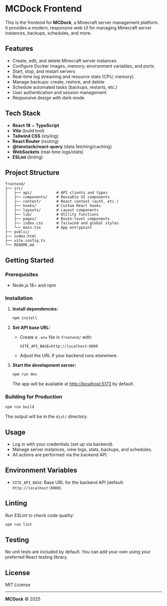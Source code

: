 # MCDock Frontend

This is the frontend for **MCDock**, a Minecraft server management platform. It provides a modern, responsive web UI for managing Minecraft server instances, backups, schedules, and more.

## Features

- Create, edit, and delete Minecraft server instances
- Configure Docker images, memory, environment variables, and ports
- Start, stop, and restart servers
- Real-time log streaming and resource stats (CPU, memory)
- Manage backups: create, restore, and delete
- Schedule automated tasks (backups, restarts, etc.)
- User authentication and session management
- Responsive design with dark mode

## Tech Stack

- **React 18** + **TypeScript**
- **Vite** (build tool)
- **Tailwind CSS** (styling)
- **React Router** (routing)
- **@tanstack/react-query** (data fetching/caching)
- **WebSockets** (real-time logs/stats)
- **ESLint** (linting)

## Project Structure

```
frontend/
├── src/
│   ├── api/           # API clients and types
│   ├── components/    # Reusable UI components
│   ├── context/       # React context (auth, etc.)
│   ├── hooks/         # Custom React hooks
│   ├── layouts/       # Layout components
│   ├── lib/           # Utility functions
│   ├── pages/         # Route-level components
│   ├── index.css      # Tailwind and global styles
│   └── main.tsx       # App entrypoint
├── public/
├── index.html
├── vite.config.ts
└── README.md
```

## Getting Started

### Prerequisites

- Node.js 18+ and npm

### Installation

1. **Install dependencies:**
   ```sh
   npm install
   ```

2. **Set API base URL:**
   - Create a `.env` file in `frontend/` with:
     ```
     VITE_API_BASE=http://localhost:8000
     ```
   - Adjust the URL if your backend runs elsewhere.

3. **Start the development server:**
   ```sh
   npm run dev
   ```
   The app will be available at [http://localhost:5173](http://localhost:5173) by default.

### Building for Production

```sh
npm run build
```
The output will be in the `dist/` directory.

## Usage

- Log in with your credentials (set up via backend).
- Manage server instances, view logs, stats, backups, and schedules.
- All actions are performed via the backend API.

## Environment Variables

- `VITE_API_BASE`: Base URL for the backend API (default: `http://localhost:8000`).

## Linting

Run ESLint to check code quality:

```sh
npm run lint
```

## Testing

No unit tests are included by default. You can add your own using your preferred React testing library.

## License

MIT License

---

**MCDock** © 2025